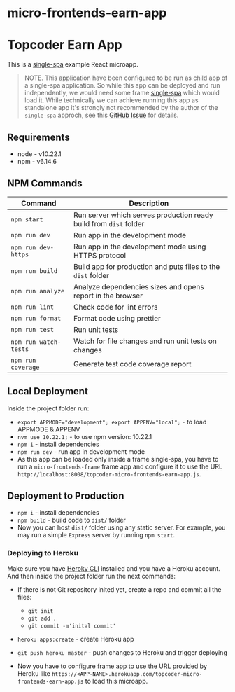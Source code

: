 # micro-frontends-earn-app

# Topcoder Earn App

This is a [single-spa](https://single-spa.js.org/) example React microapp.

> NOTE. This application have been configured to be run as child app of a single-spa application. So while this app can be deployed and run independently, we would need some frame [single-spa](https://single-spa.js.org/) which would load it. While technically we can achieve running this app as standalone app it's strongly not recommended by the author of the `single-spa` approch, see this [GitHub Issue](https://github.com/single-spa/single-spa/issues/640) for details.

## Requirements

- node - v10.22.1
- npm - v6.14.6

## NPM Commands

Command               | Description
--------------------- | -----------------------------------------------------------------
`npm start`           | Run server which serves production ready build from `dist` folder
`npm run dev`         | Run app in the development mode
`npm run dev-https`   | Run app in the development mode using HTTPS protocol
`npm run build`       | Build app for production and puts files to the `dist` folder
`npm run analyze`     | Analyze dependencies sizes and opens report in the browser
`npm run lint`        | Check code for lint errors
`npm run format`      | Format code using prettier
`npm run test`        | Run unit tests
`npm run watch-tests` | Watch for file changes and run unit tests on changes
`npm run coverage`    | Generate test code coverage report

## Local Deployment

Inside the project folder run:

- `export APPMODE="development"; export APPENV="local";` - to load APPMODE & APPENV
- `nvm use 10.22.1;` - to use npm version: 10.22.1
- `npm i` - install dependencies
- `npm run dev` - run app in development mode
- As this app can be loaded only inside a frame single-spa, you have to run a `micro-frontends-frame` frame app and configure it to use the URL `http://localhost:8008/topcoder-micro-frontends-earn-app.js`.

## Deployment to Production

- `npm i` - install dependencies
- `npm build` - build code to `dist/` folder
- Now you can host `dist/` folder using any static server. For example, you may run a simple `Express` server by running `npm start`.

### Deploying to Heroku

Make sure you have [Heroky CLI](https://devcenter.heroku.com/articles/heroku-cli) installed and you have a Heroku account. And then inside the project folder run the next commands:

- If there is not Git repository inited yet, create a repo and commit all the files:

  - `git init`
  - `git add .`
  - `git commit -m'inital commit'`

- `heroku apps:create` - create Heroku app

- `git push heroku master` - push changes to Heroku and trigger deploying

- Now you have to configure frame app to use the URL provided by Heroku like `https://<APP-NAME>.herokuapp.com/topcoder-micro-frontends-earn-app.js` to load this microapp.
